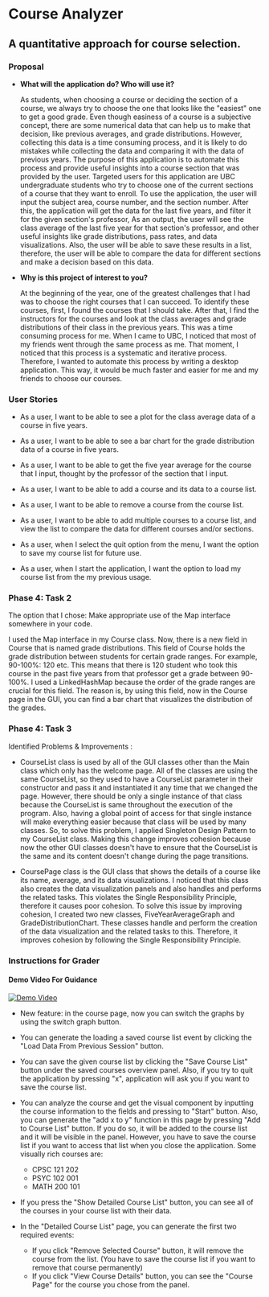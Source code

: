 # Course Analyzer

## A quantitative approach for course selection.

### Proposal ###
- **What will the application do?  Who will use it?**

    As students, when choosing a course or deciding the section of a course, we always try to choose the one that looks 
    like the "easiest" one to get a good grade. Even though easiness of a course is a subjective concept, there are some 
    numerical data that can help us to make that decision, like previous averages, and grade distributions. However, 
    collecting this data is a time consuming process, and it is likely to do mistakes while collecting the data and 
    comparing it with the data of previous years. The purpose of this application is to automate this process and 
    provide useful insights into a course section that was provided by the user. Targeted users for this application are 
    UBC undergraduate students who try to choose one of the current sections of a course that they want to enroll. 
    To use the application, the user will input the subject area, course number, and the section number. After this,
    the application will get the data for the last five years, and filter it for the given section's professor, As 
    an output, the user will see the class average of the last five year for that section's professor, and other useful
    insights like grade distributions, pass rates, and data visualizations. Also, the user will be able to save these
    results in a list, therefore, the user will be able to compare the data for different sections and make a decision 
    based on this data.

- **Why is this project of interest to you?**
    
    At the beginning of the year, one of the greatest challenges that I had was to choose the right courses that I can
    succeed. To identify these courses, first, I found the courses that I should take. After that, I find the 
    instructors for the courses and look at the class averages and grade distributions of their class in the 
    previous years. This was a time consuming process for me. When I came to UBC, I noticed that most of my friends
    went through the same process as me. That moment, I noticed that this process is a systematic and iterative process.
    Therefore, I wanted to automate this process by writing a desktop application. This way, it would be much faster and
    easier for me and my friends to choose our courses.
    
### User Stories ###

- As a user, I want to be able to see a plot for the class average data of a course in five years.

- As a user, I want to be able to see a bar chart for the grade distribution data of a course in five years.

- As a user, I want to be able to get the five year average for the course that I input, thought by the professor of the 
section that I input.

- As a user, I want to be able to add a course and its data to a course list.

- As a user, I want to be able to remove a course from the course list.

- As a user, I want to be able to add multiple courses to a course list, and view the list to compare the data for 
different courses and/or sections.

- As a user, when I select the quit option from the menu, I want the option to save my course list for 
future use.

- As a user, when I start the application, I want the option to load my course list from the my previous usage.

### Phase 4: Task 2 ###

The option that I chose: Make appropriate use of the Map interface somewhere in your code. 

I used the Map interface in my Course class. Now, there is a new field in Course that is named grade distributions. 
This field of Course holds the grade distribution between students for certain grade ranges. 
For example, 90-100%: 120 etc.
This means that there is 120 student who took this course in the past five years from that professor get a grade between 
90-100%. I used a LinkedHashMap because the order of the grade ranges are crucial for this field. The reason is, by 
using this field, now in the Course page in the GUI, you can find a bar chart that visualizes the distribution of the 
grades. 

### Phase 4: Task 3 ###
Identified Problems & Improvements :
-  CourseList class is used by all of the GUI classes other than the Main class which only has the welcome page. All of
the classes are using the same CourseList, so they used to have a CourseList parameter in their constructor and pass it 
and instantiated it any time that we changed the page. However, there should be only a single instance of that class 
because the CourseList is same throughout the execution of the program. Also, having a global point of access for that 
single instance will make everything easier because that class will be used by many classes. So, to solve this problem,
I applied Singleton Design Pattern to my CourseList class. Making this change  improves cohesion because now the
other GUI classes doesn't have to ensure that the CourseList is the same and its content doesn't change during the page
transitions. 

- CoursePage class is the GUI class that shows the details of a course like its name, average, and its data 
visualizations. I noticed that this class also creates the data visualization panels and also handles and performs the 
related tasks. This violates the Single Responsibility Principle, therefore it causes poor cohesion. To solve this issue 
by improving cohesion, I created two new classes, FiveYearAverageGraph and GradeDistributionChart. These classes handle
and perform the creation of the data visualization and the related tasks to this. Therefore, it improves cohesion by 
following the Single Responsibility Principle.
     
### Instructions for Grader ###

#### Demo Video For Guidance ####
[![Demo Video](http://img.youtube.com/vi/mv7jDfW8vRw/0.jpg)](https://youtu.be/mv7jDfW8vRw)

- New feature: in the course page, now you can switch the graphs by using the switch graph button.

- You can generate the loading a saved course list event by clicking the "Load Data From Previous Session" button.

- You can save the given course list by clicking the "Save Course List" button under the saved courses overview panel.
Also, if you try to quit the application by pressing "x", application will ask you if you want to save the course list.

- You can analyze the course and get the visual component by inputting the course information to the fields and pressing 
to "Start" button. Also, you can generate the "add x to y" function in this page by pressing "Add to Course List" 
button. If you do so, it will be added to the course list and it will be visible in the panel. However, you have to save
the course list if you want to access that list when you close the application. Some visually rich courses are:
    - CPSC 121 202
    - PSYC 102 001 
    - MATH 200 101

- If you press the "Show Detailed Course List" button, you can see all of the courses in your course list with their 
data. 

- In the "Detailed Course List" page, you can generate the first two required events:
    - If you click "Remove Selected Course" button, it will remove the course from the list. 
    (You have to save the course list if you want to remove that course permanently)
    - If you click "View Course Details" button, you can see the "Course Page" for the course you chose from the panel.